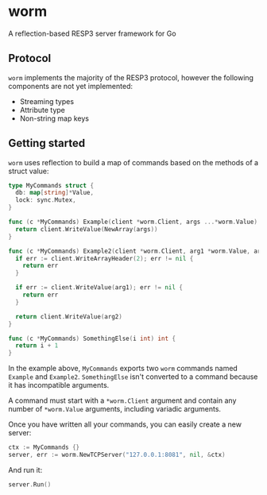 # worm

A reflection-based RESP3 server framework for Go

## Protocol

`worm` implements the majority of the RESP3 protocol, however the following components are not yet implemented:
- Streaming types
- Attribute type
- Non-string map keys

## Getting started

`worm` uses reflection to build a map of commands based on the methods of a struct value:

```go
type MyCommands struct {
  db: map[string]*Value,
  lock: sync.Mutex,
}

func (c *MyCommands) Example(client *worm.Client, args ...*worm.Value) error {
  return client.WriteValue(NewArray(args))
}

func (c *MyCommands) Example2(client *worm.Client, arg1 *worm.Value, arg2 *worm.Value) error {
  if err := client.WriteArrayHeader(2); err != nil {
    return err
  }

  if err := client.WriteValue(arg1); err != nil {
    return err
  }

  return client.WriteValue(arg2)
}

func (c *MyCommands) SomethingElse(i int) int {
  return i + 1
}
```

In the example above, `MyCommands` exports two `worm` commands named `Example` and `Example2`. `SomethingElse`
isn't converted to a command because it has incompatible arguments.

A command must start with a `*worm.Client` argument and contain any number of `*worm.Value` arguments, including
variadic arguments.

Once you have written all your commands, you can easily create a new server:

```go
ctx := MyCommands {}
server, err := worm.NewTCPServer("127.0.0.1:8081", nil, &ctx)
```

And run it:

```go
server.Run()
```
